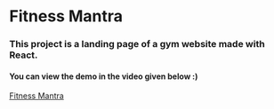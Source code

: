 # Fitness Mantra
<h3>This project is a landing page of a gym website made with React. </h3>
<h4>You can view the demo in the video given below :) </h4>


[Fitness Mantra](https://github.com/ananya-gta/Fitness-Mantra/assets/64327691/5159ab77-629e-4b28-bd32-0e07e968e6d8)
